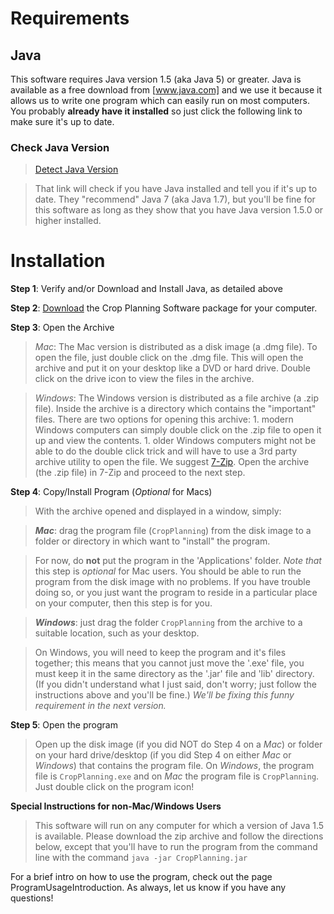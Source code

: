 # Requirements #

## Java ##

This software requires Java version 1.5 (aka Java 5) or greater.  Java is available as a free download from [www.java.com] and we use it because it allows us to write one program which can easily run on most computers.  You probably **already have it installed** so just click the following link to make sure it's up to date.

### Check Java Version ###

> [Detect Java Version](http://www.java.com/en/download/installed.jsp?detect=jre&try=1)

> That link will check if you have Java installed and tell you if it's up to date.  They "recommend" Java 7 (aka Java 1.7), but you'll be fine for this software as long as they show that you have Java version 1.5.0 or higher installed.



# Installation #

**Step 1**: Verify and/or Download and Install Java, as detailed above

**Step 2**: [Download](http://code.google.com/p/cropplanning/downloads/list) the Crop Planning Software package for your computer.

**Step 3**: Open the Archive

> _Mac_: The Mac version is distributed as a disk image (a .dmg file).  To open the file, just double click on the .dmg file.  This will open the archive and put it on your desktop like a DVD or hard drive.  Double click on the drive icon to view the files in the archive.

> _Windows_: The Windows version is distributed as a file archive (a .zip file).  Inside the archive is a directory which contains the "important" files.  There are two options for opening this archive:
    1. modern Windows computers can simply double click on the .zip file to open it up and view the contents.
    1. older Windows computers might not be able to do the double click trick and will have to use a 3rd party archive utility to open the file.  We suggest [7-Zip](http://www.7-zip.org/).  Open the archive (the .zip file) in 7-Zip and proceed to the next step.


**Step 4**: Copy/Install Program (_Optional_ for Macs)

> With the archive opened and displayed in a window, simply:

> _**Mac**_: drag the program file (`CropPlanning`) from the disk image to a folder or directory in which want to "install" the program.

> For now, do **not** put the program in the 'Applications' folder.  _Note that_ this step is _optional_ for Mac users.  You should be able to run the program from the disk image with no problems.  If you have trouble doing so, or you just want the program to reside in a particular place on your computer, then this step is for you.

> _**Windows**_: just drag the folder `CropPlanning` from the archive to a suitable location, such as your desktop.

> On Windows, you will need to keep the program and it's files together; this means that you cannot just move the '.exe' file, you must keep it in the same directory as the '.jar' file and 'lib' directory.  (If you didn't understand what I just said, don't worry; just follow the instructions above and you'll be fine.)  _We'll be fixing this funny requirement in the next version._


**Step 5**: Open the program

> Open up the disk image (if you did NOT do Step 4 on a _Mac_) or folder on your hard drive/desktop (if you did Step 4 on either _Mac_ or _Windows_) that contains the program file.  On _Windows_, the program file is `CropPlanning.exe` and on _Mac_ the program file is `CropPlanning`.  Just double click on the program icon!

**Special Instructions for non-Mac/Windows Users**
> This software will run on any computer for which a version of Java 1.5 is available.  Please download the zip archive and follow the directions below, except that you'll have to run the program from the command line with the command `java -jar CropPlanning.jar`



For a brief intro on how to use the program, check out the page ProgramUsageIntroduction.  As always, let us know if you have any questions!